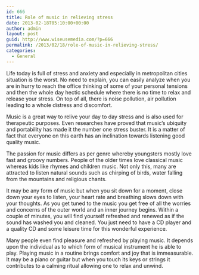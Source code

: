 ```yaml
---
id: 666
title: Role of music in relieving stress
date: 2013-02-18T05:10:00+00:00
author: admin
layout: post
guid: http://www.wiseusemedia.com/?p=666
permalink: /2013/02/18/role-of-music-in-relieving-stress/
categories:
  - General
---
```

Life today is full of stress and anxiety and especially in metropolitan cities situation is the worst. No need to explain, you can easily analyze when you are in hurry to reach the office thinking of some of your personal tensions and then the whole day hectic schedule where there is no time to relax and release your stress. On top of all, there is noise pollution, air pollution leading to a whole distress and discomfort.

Music is a great way to relive your day to day stress and is also used for therapeutic purposes. Even researches have proved that music’s ubiquity and portability has made it the number one stress buster. It is a matter of fact that everyone on this earth has an inclination towards listening good quality music.

The passion for music differs as per genre whereby youngsters mostly love fast and groovy numbers. People of the older times love classical music whereas kids like rhymes and children music. Not only this, many are attracted to listen natural sounds such as chirping of birds, water falling from the mountains and religious chants.

It may be any form of music but when you sit down for a moment, close down your eyes to listen, your heart rate and breathing slows down with your thoughts. As you get tuned to the music you get free of all the worries and concerns of the outer world and an inner journey begins. Within a couple of minutes, you will find yourself refreshed and renewed as if the sound has washed you and cleaned. You just need to have a CD player and a quality CD and some leisure time for this wonderful experience.

Many people even find pleasure and refreshed by playing music. It depends upon the individual as to which form of musical instrument he is able to play. Playing music in a routine brings comfort and joy that is immeasurable. It may be a piano or guitar but when you touch its keys or strings it contributes to a calming ritual allowing one to relax and unwind.